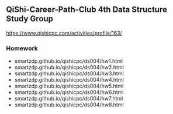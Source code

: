 ## QiShi-Career-Path-Club 4th Data Structure Study Group

https://www.qishicpc.com/activities/profile/163/



### Homework

* smartzdp.github.io/qishicpc/ds004/hw1.html
* smartzdp.github.io/qishicpc/ds004/hw2.html
* smartzdp.github.io/qishicpc/ds004/hw3.html
* smartzdp.github.io/qishicpc/ds004/hw4.html
* smartzdp.github.io/qishicpc/ds004/hw5.html
* smartzdp.github.io/qishicpc/ds004/hw6.html
* smartzdp.github.io/qishicpc/ds004/hw7.html
* smartzdp.github.io/qishicpc/ds004/hw8.html
